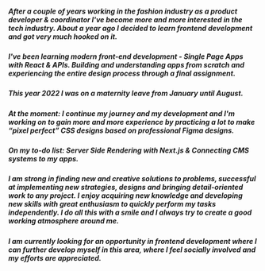 ##### After a couple of years working in the fashion industry as a product developer & coordinator I've become more and more interested in the tech industry. About a year ago I decided to learn frontend development and got very much hooked on it.

##### I've been learning modern front-end development - Single Page Apps with React & APIs. Building and understanding apps from scratch and experiencing the entire design process through a final assignment. 

##### This year 2022 I was on a maternity leave from January until August. 
##### At the moment: I continue my journey and my development and I'm working on to gain more and more experience by practicing a lot to make “pixel perfect” CSS designs based on professional Figma designs. 
##### On my to-do list: Server Side Rendering with Next.js & Connecting CMS systems to my apps.

##### I am strong in finding new and creative solutions to problems, successful at implementing new strategies, designs and bringing detail-oriented work to any project. I enjoy acquiring new knowledge and developing new skills with great enthusiasm to quickly perform my tasks independently. I do all this with a smile and I always try to create a good working atmosphere around me.

##### I am currently looking for an opportunity in frontend development where I can further develop myself in this area, where I feel socially involved and my efforts are appreciated.
